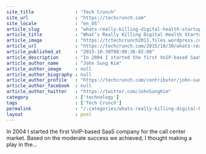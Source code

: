 ```yaml
---
site_title               : "Tech Crunch"
site_url                 : "https://techcrunch.com"
site_locale              : "en_US"
article_slug             : "whats-really-killing-digital-health-startups"
article_title            : "What’s Really Killing Digital Health Startups"
article_image            : "https://tctechcrunch2011.files.wordpress.com/2015/10/squarepeg-e1445962805336.jpg?w=764&h=400&crop=1"
article_url              : "https://techcrunch.com/2015/10/30/whats-really-killing-digital-health-startups/"
article_published_at     : "2015-10-30T08:00:36-02:00"
article_description      : "In 2004 I started the first VoIP-based SaaS company for the call center market. Based on the moderate success we achieved, I thought making a play in the..."
article_author_name      : "John Sung Kim"
article_author_image     : null
article_author_biography : null
article_author_profile   : "https://techcrunch.com/contributor/john-sung-kim/"
article_author_facebook  : null
article_author_twitter   : "https://twitter.com/JohnSungKim"
category                 : ['technology']
tags                     : ['Tech Crunch']
permalink                : "/:categories/whats-really-killing-digital-health-startups/"
layout                   : post
---
```


In 2004 I started the first VoIP-based SaaS company for the call center market. Based on the moderate success we achieved, I thought making a play in the...
